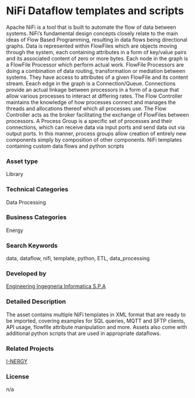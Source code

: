 # NiFi Dataflow templates and scripts
Apache NiFi is a tool that is built to automate the flow of data between systems. NiFi’s fundamental design concepts closely relate to the main ideas of Flow Based Programming, resulting in data flows being directional graphs. Data is represented within FlowFiles which are objects moving through the system, each containing attributes in a form of key/value pairs and its associated content of zero or more bytes. 
Each node in the graph is a FlowFile Processor which perform actual work. FlowFile Processors are doing a combination of data routing, transformation or mediation between systems. They have access to attributes of a given FlowFile and its content stream.
Eeach edge in the graph is a Connection/Queue. Connections provide an actual linkage between processors in a form of a queue that allow various processes to interact at differing rates. 
The Flow Controller maintains the knowledge of how processes connect and manages the threads and allocations thereof which all processes use. The Flow Controller acts as the broker facilitating the exchange of FlowFiles between processors.
A Process Group is a specific set of processes and their connections, which can receive data via input ports and send data out via output ports. In this manner, process groups allow creation of entirely new components simply by composition of other components.
NiFi templates containing custom data flows and python scripts
### Asset type
Library
### Technical Categories
Data Processing
### Business Categories
Energy
### Search Keywords
data, dataflow, nifi, template, python, ETL, data_processing
### Developed by
[Engineering Ingegneria Informatica S.P.A](https://www.ai4europe.eu/ai-community/organizations/company/engineering-ingegneria-informatica-spa)
### Detailed Description
The asset contains multiple NiFi templates in XML format that are ready to be imported, covering examples for SQL queries, MQTT and SFTP clients, API usage, flowfile attribute manipulation and more. Assets also come with additional python scripts that are used in appropriate dataflows. 
### Related Projects
[I-NERGY](https://www.ai4europe.eu/ai-community/projects/i-nergy)
### License
n/a

